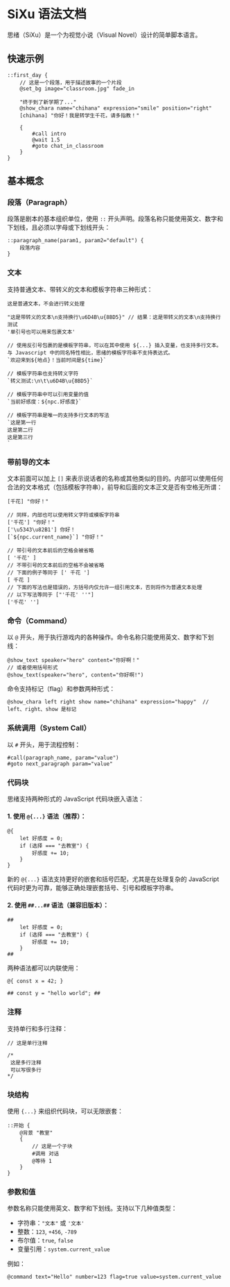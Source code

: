 # SiXu 语法文档

思绪（SiXu）是一个为视觉小说（Visual Novel）设计的简单脚本语言。

## 快速示例

```sixu
::first_day {
    // 这是一个段落，用于描述故事的一个片段
    @set_bg image="classroom.jpg" fade_in

    "终于到了新学期了..."
    @show_chara name="chihana" expression="smile" position="right"
    [chihana] "你好！我是转学生千花，请多指教！"

    {
        #call intro
        @wait 1.5
        #goto chat_in_classroom
    }
}
```

## 基本概念

### 段落（Paragraph）

段落是剧本的基本组织单位，使用 `::` 开头声明。段落名称只能使用英文、数字和下划线，且必须以字母或下划线开头：

```sixu
::paragraph_name(param1, param2="default") {
    段落内容
}
```

### 文本

支持普通文本、带转义的文本和模板字符串三种形式：

```sixu
这是普通文本，不会进行转义处理

"这是带转义的文本\n支持换行\u6D4B\u{8BD5}" // 结果：这是带转义的文本\n支持换行测试
'单引号也可以用来包裹文本'

// 使用反引号包裹的是模板字符串，可以在其中使用 ${...} 插入变量，也支持多行文本。与 Javascript 中的同名特性相比，思绪的模板字符串不支持表达式。
`欢迎来到${地点}！当前时间是${time}`

// 模板字符串也支持转义字符
`转义测试:\n\t\u6D4B\u{8BD5}`

// 模板字符串中可以引用变量的值
`当前好感度：${npc.好感度}`

// 模板字符串是唯一的支持多行文本的写法
`这是第一行
这是第二行
这是第三行
`
```

### 带前导的文本

文本前面可以加上 `[]` 来表示说话者的名称或其他类似的目的。内部可以使用任何合法的文本格式（包括模板字符串），前导和后面的文本正文是否有空格无所谓：

```sixu
[千花] "你好！"

// 同样，内部也可以使用转义字符或模板字符串
['千花'] "你好！"
['\u5343\u82B1'] 你好！
[`${npc.current_name}`] "你好！"

// 带引号的文本前后的空格会被省略
[ '千花' ]
// 不带引号的文本前后的空格不会被省略
// 下面的例子等同于 [' 千花 ']
[ 千花 ]
// 下面的写法也是错误的，方括号内仅允许一组引用文本，否则将作为普通文本处理
// 以下写法等同于 ["'千花' ''"]
['千花' '']
```

### 命令（Command）

以 `@` 开头，用于执行游戏内的各种操作。命令名称只能使用英文、数字和下划线：

```sixu
@show_text speaker="hero" content="你好啊！"
// 或者使用括号形式
@show_text(speaker="hero", content="你好啊!")
```

命令支持标记（flag）和参数两种形式：

```sixu
@show_chara left right show name="chihana" expression="happy"  // left、right、show 是标记
```

### 系统调用（System Call）

以 `#` 开头，用于流程控制：

```sixu
#call(paragraph_name, param="value")
#goto next_paragraph param="value"
```

### 代码块

思绪支持两种形式的 JavaScript 代码块嵌入语法：

#### 1. 使用 `@{...}` 语法（推荐）：

```sixu
@{
    let 好感度 = 0;
    if (选择 === "去教室") {
        好感度 += 10;
    }
}
```

新的 `@{...}` 语法支持更好的嵌套和括号匹配，尤其是在处理复杂的 JavaScript 代码时更为可靠，能够正确处理嵌套括号、引号和模板字符串。

#### 2. 使用 `##...##` 语法（兼容旧版本）：

```sixu
##
    let 好感度 = 0;
    if (选择 === "去教室") {
        好感度 += 10;
    }
##
```

两种语法都可以内联使用：

```sixu
@{ const x = 42; }

## const y = "hello world"; ##
```

### 注释

支持单行和多行注释：

```sixu
// 这是单行注释

/*
 这是多行注释
 可以写很多行
*/
```

### 块结构

使用 `{...}` 来组织代码块，可以无限嵌套：

```sixu
::开始 {
    @背景 "教室"
    {
        // 这是一个子块
        #调用 对话
        @等待 1
    }
}
```

### 参数和值

参数名称只能使用英文、数字和下划线。支持以下几种值类型：

- 字符串：`"文本"` 或 `'文本'`
- 整数：`123`, `+456`, `-789`
- 布尔值：`true`, `false`
- 变量引用：`system.current_value`

例如：

```sixu
@command text="Hello" number=123 flag=true value=system.current_value
```
